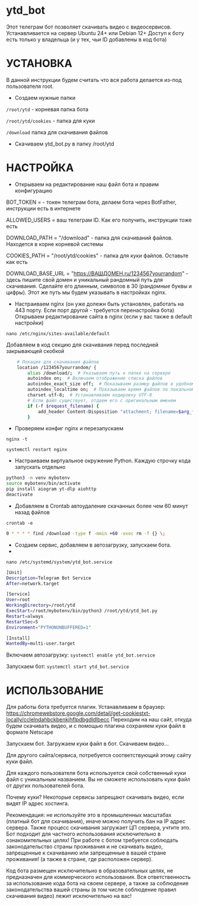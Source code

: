 # ytd_bot
Этот телеграм бот позволяет скачивать видео с видеосервисов. Устанавливается на сервер Ubuntu 24+ или Debian 12+
Доступ к боту есть только у владельца (и у тех, чьи ID добавлены в код бота)

# УСТАНОВКА
В данной инструкции будем считать что вся работа делается из-под пользователя root.

* Создаем нужные папки
  
`/root/ytd` - корневая папка бота

`/root/ytd/cookies` - папка для куки

`/download` папка для скачивания файлов


* Скачиваем ytd_bot.py в папку /root/ytd

# НАСТРОЙКА
* Открываем на редактирование наш файл бота и правим конфигурацию
  
BOT_TOKEN = - токен телеграм бота, делаем бота через BotFather, инструкции есть в интернете

ALLOWED_USERS = ваш телеграм ID. Как его получить, инструкции тоже есть

DOWNLOAD_PATH = "/download" - папка для скачиваний файлов. Находется в корне корневой системы

COOKIES_PATH = "/root/ytd/cookies" - папка для куки файлов. Оставьте как есть

DOWNLOAD_BASE_URL = "https://ВАШДОМЕН.ru/1234567yourrandom" - здесь пишите свой домен и уникальный рандомный путь для скачивания. Сделайте его длинным, символов в 30 (рандомные буквы и цифры). Этот же путь мы будем указывать в настройках nginx.


* Настраиваем nginx (он уже долежн быть установлен, работать на 443 порту. Если порт другой - требуется перенастройка бота)
Открываем редактирование сайта в nginx (если у вас также в default настройки)

`nano /etc/nginx/sites-available/default `

Добавляем в код секцию для скачивания перед последней закрывающей скобкой

```bash
    # Локация для скачивания файлов
    location /1234567yourrandom/ {
        alias /download/;  # Указываем путь к папке на сервере
        autoindex on;  # Включаем отображение списка файлов
        autoindex_exact_size off;  # Показываем размер файлов в удобном формате
        autoindex_localtime on;  # Показываем время файлов по локальному времени
        charset utf-8;  # Устанавливаем кодировку UTF-8
        # Если файл существует, отдаем его с оригинальным именем
        if (-f $request_filename) {
            add_header Content-Disposition "attachment; filename=$arg_filename";
        }
```
* Проверяем конфиг nginx и перезапускаем
  
`nginx -t`

`systemctl restart nginx`

* Настраиваем виртуальное окружение Python. Каждую строчку кода запускать отдельно
```bash
python3 -m venv mybotenv
source mybotenv/bin/activate
pip install aiogram yt-dlp aiohttp
deactivate
```

* Добавляем в Crontab автоудаление скачанных более чем 60 минут назад файлов
  
 `crontab -e`
```bash
0 * * * * find /download -type f -mmin +60 -exec rm -f {} \;
```

* Создаем сервис, добавляем в автозагрузку, запускаем бота.
* 
`nano /etc/systemd/system/ytd_bot.service`

```bash
[Unit]
Description=Telegram Bot Service
After=network.target

[Service]
User=root
WorkingDirectory=/root/ytd
ExecStart=/root/mybotenv/bin/python3 /root/ytd/ytd_bot.py
Restart=always
RestartSec=5
Environment="PYTHONUNBUFFERED=1"

[Install]
WantedBy=multi-user.target
```

Включаем автозагрузку: `systemctl enable ytd_bot.service`

Запускаем бот: `systemctl start ytd_bot.service`


# ИСПОЛЬЗОВАНИЕ
Для работы бота требуется плагин. Устанавливаем в браузер: https://chromewebstore.google.com/detail/get-cookiestxt-locally/cclelndahbckbenkjhflpdbgdldlbecc
Переходим на наш сайт, откуда будем скачивать видео, и с помощью плагина сохраняем куки файл в формате Netscape

Запускаем бот.
Загружаем куки файл в бот.
Скачиваем видео...

Для другого сайта/сервиса, потребуется соответствующий этому сайту куки файл.

Для каждого пользователя бота используется свой собственный куки файл с уникальным названием. Вы не сможете использовать куки файл от других пользователей бота.

Почему куки? Некоторые сервисы запрещают скачивать видео, если видят IP адрес хостинга.

Рекомендация: не используйте это в промышленных масштабах (платный бот для скачивания), иначе можно получить бан на IP адрес сервера. Также процесс скачивания загружает ЦП сервера, учтите это. Бот подходит для частного использования исключительно в ознакомительных целях!
При работе с ботом требуется соблюдать законодательство страны проживания и не скачивать видео, запрещенные к скачиванию или запрещенные в вашей стране проживания! (а также в стране, где расположен сервер).

Код бота размещен исключительно в образовательных целях, не предназначен для коммерческого использования. Вся ответственность за использование кода бота на своем сервере, а также за соблюдение законодательства вашей страны (в том числе соблюдение правил скачивания видео) лежит исключительно на вас!
